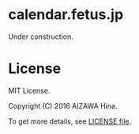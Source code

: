 calendar.fetus.jp
=================

Under construction.


License
=======

MIT License.

Copyright (C) 2016 AIZAWA Hina.

To get more details, see [LICENSE file](LICENSE).
